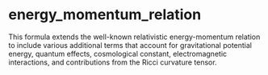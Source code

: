 # energy_momentum_relation
This formula extends the well-known relativistic energy-momentum relation to include various additional terms that account for gravitational potential energy, quantum effects, cosmological constant, electromagnetic interactions, and contributions from the Ricci curvature tensor.
